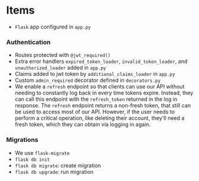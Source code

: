 # Items

-   `Flask` app configured in `app.py`

### Authentication

-   Routes protected with `@jwt_required()`
-   Extra error handlers `expired_token_loader`, `invalid_token_loader`, and `unauthorized_loader` added in `app.py`
-   Claims added to jwt token by `additional_claims_loader` in `app.py`
-   Custom `admin_required` decorator defined in `decorators.py`
-   We enable a `refresh` endpoint so that clients can use our API without needing to constantly log back in every time tokens expire. Instead, they can call this endpoint with the `refresh_token` returned in the log in response. The `refresh` endpoint returns a non-fresh token, that still can be used to access most of our API. However, if the user needs to perform a critical operation, like deleting their account, they'll need a fresh token, which they can obtain via logging in again.

### Migrations

-   We use `flask-migrate`
-   `flask db init`
-   `flask db migrate`: create migration
-   `flask db upgrade`: run migration
